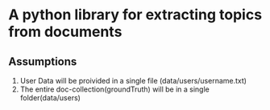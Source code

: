 # A python library for extracting topics from documents


## Assumptions
1. User Data will be proivided in a single file (data/users/username.txt)
2. The entire doc-collection(groundTruth) will be in a single folder(data/users)


